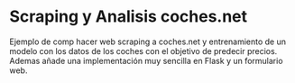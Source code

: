 # Scraping y Analisis coches.net
Ejemplo de comp hacer web scraping a coches.net y entrenamiento de un modelo con los datos de los coches con el objetivo de predecir precios.
Ademas añade una implementación muy sencilla en Flask y un formulario web.
